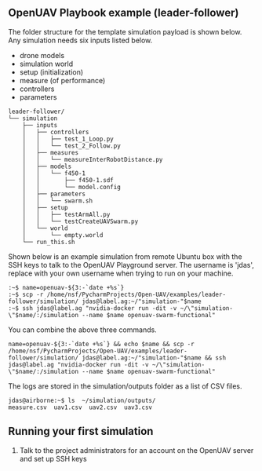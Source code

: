 ## OpenUAV Playbook example (leader-follower)

The folder structure for the template simulation payload is shown below. Any simulation needs six inputs listed below. 
- drone models
- simulation world 
- setup (initialization) 
- measure (of performance) 
- controllers
- parameters

```
leader-follower/
└── simulation
    ├── inputs
    │   ├── controllers
    │   │   ├── test_1_Loop.py
    │   │   └── test_2_Follow.py
    │   ├── measures
    │   │   └── measureInterRobotDistance.py
    │   ├── models
    │   │   └── f450-1
    │   │       ├── f450-1.sdf
    │   │       └── model.config
    │   ├── parameters
    │   │   └── swarm.sh
    │   ├── setup
    │   │   ├── testArmAll.py
    │   │   └── testCreateUAVSwarm.py
    │   └── world
    │       └── empty.world
    └── run_this.sh
```
Shown below is an example simulation from remote Ubuntu box with the SSH keys to talk to the OpenUAV Playground server. The username is 'jdas', replace with your own username when trying to run on your machine. 

```
:~$ name=openuav-${3:-`date +%s`} 
:~$ scp -r /home/nsf/PycharmProjects/Open-UAV/examples/leader-follower/simulation/ jdas@label.ag:~/"simulation-"$name
:~$ ssh jdas@label.ag "nvidia-docker run -dit -v ~/\"simulation-\"$name/:/simulation --name $name openuav-swarm-functional"
```
You can combine the above three commands. 
```
name=openuav-${3:-`date +%s`} && echo $name && scp -r /home/nsf/PycharmProjects/Open-UAV/examples/leader-follower/simulation/ jdas@label.ag:~/"simulation-"$name && ssh jdas@label.ag "nvidia-docker run -dit -v ~/\"simulation-\"$name/:/simulation --name $name openuav-swarm-functional"
```

The logs are stored in the simulation/outputs folder as a list of CSV files. 
```
jdas@airborne:~$ ls  ~/simulation/outputs/
measure.csv  uav1.csv  uav2.csv  uav3.csv
````

## Running your first simulation

1. Talk to the project administrators for an account on the OpenUAV server and set up SSH keys
